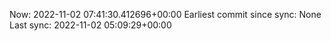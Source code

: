 Now: 2022-11-02 07:41:30.412696+00:00 Earliest commit since sync: None Last sync: 2022-11-02 05:09:29+00:00
